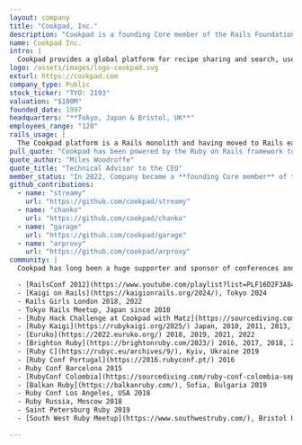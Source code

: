 ```yaml
---
layout: company
title: "Cookpad, Inc."
description: "Cookpad is a founding Core member of the Rails Foundation since 2022. Cookpad provides a global platform for recipe sharing and search, used in 67 countries and regions, in 26 languages."
name: Cookpad Inc.
intro: |
  Cookpad provides a global platform for recipe sharing and search, used in 67 countries and regions, in 26 languages. Our mission is to make everyday cooking fun, because we see a brighter future. And we believe that the power of cooking will get us there. Cooking isn’t just a matter of putting together ingredients. When you cook, you choose. You choose what to buy, what to eat, and how to nourish yourself, your family, and friends. You choose how to give back to communities. When you cook, you choose to become a maker of tomorrow’s world. Here at Cookpad, each day is about inspiring more people to make these choices.
logo: /assets/images/logo-cookpad.svg
exturl: https://cookpad.com
company_type: Public
stock_ticker: "TYO: 2193"
valuation: "$100M"
founded_date: 1997
headquarters: "**Tokyo, Japan & Bristol, UK**"
employees_range: "120"
rails_usage: |
  The Cookpad platform is a Rails monolith and having moved to Rails early in 2007 has a long history of growing along with the framework, scaling to serve 100M monthly active users. The Cookpad website, internal tools, and API’s that power the native apps are all powered by Rails. We love Hotwire and are embracing Turbo and Stimulus on the front end.
pull_quote: "Cookpad has been powered by the Ruby on Rails framework to help make every day cooking fun for the last decade and a half, and we were delighted to support the Rails Foundation as a founding core member to help the ecosystem prosper for many years to come"
quote_author: "Miles Woodroffe"
quote_title: "Technical Advisor to the CEO"
member_status: "In 2022, Company became a **founding Core member** of the Rails Foundation."
github_contributions:
  - name: "streamy"
    url: "https://github.com/cookpad/streamy"
  - name: "chanko"
    url: "https://github.com/cookpad/chanko"
  - name: "garage"
    url: "https://github.com/cookpad/garage"
  - name: "arproxy"
    url: "https://github.com/cookpad/arproxy"
community: |
  Cookpad has long been a huge supporter and sponsor of conferences and meetups all over the world as we know the Rails and Ruby communities thrive on these events. Some highlights have been:<br><br>

  - [RailsConf 2012](https://www.youtube.com/playlist?list=PLF16D2F3A8469021E) Main Sponsor
  - [Kaigi on Rails](https://kaigionrails.org/2024/), Tokyo 2024
  - Rails Girls London 2018, 2022
  - Tokyo Rails Meetup, Japan since 2010
  - [Ruby Hack Challenge at Cookpad with Matz](https://sourcediving.com/hacking-ruby-with-matz-koichi-aaron-and-mame-26abd7a0aa15), Bristol, UK 2018, 2019
  - [Ruby Kaigi](https://rubykaigi.org/2025/) Japan, 2010, 2011, 2013, 2014, 2015, 2018, 2019, 2023, 2024, 2025
  - [Euruko](https://2022.euruko.org/) 2018, 2019, 2021, 2022
  - [Brighton Ruby](https://brightonruby.com/2023/) 2016, 2017, 2018, 2019, 2020, 2022, 2023
  - [Ruby C](https://rubyc.eu/archives/9/), Kyiv, Ukraine 2019
  - [Ruby Conf Portugal](https://2016.rubyconf.pt/) 2016
  - Ruby Conf Barcelona 2015
  - [RubyConf Colombia](https://sourcediving.com/ruby-conf-colombia-sept-2016-8f8878d87a3a), Medellín 2016
  - [Balkan Ruby](https://balkanruby.com/), Sofia, Bulgaria 2019
  - Ruby Conf Los Angeles, USA 2018
  - Ruby Russia, Moscow 2018
  - Saint Petersburg Ruby 2019
  - [South West Ruby Meetup](https://www.southwestruby.com/), Bristol UK

---
```

